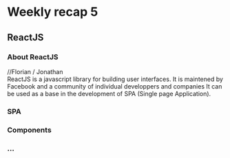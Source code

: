# Weekly recap 5

## ReactJS

### About ReactJS

//Florian / Jonathan  
ReactJS is a javascript library for building user interfaces. It is maintened by Facebook and a community of individual developpers and companies
It can be used as a base in the development of SPA (Single page Application).

### SPA

### Components

### ...

